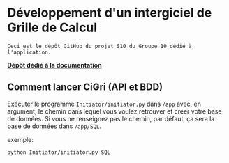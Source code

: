 # Développement d'un intergiciel de Grille de Calcul

```
Ceci est le dépôt GitHub du projet S10 du Groupe 10 dédié à l'application.
```

[**Dépôt dédié à la documentation**](https://github.com/2023-2024-PROJET-S10-G10/docs)

## Comment lancer CiGri (API et BDD)

Exécuter le programme `Initiator/initiator.py` dans `/app` avec, en argument, le chemin dans lequel vous voulez retrouver et créer votre base de données. Si vous ne renseignez pas le chemin, par défaut, ça sera la base de données dans `/app/SQL`.

exemple:

```bash
python Initiator/initiator.py SQL
```
